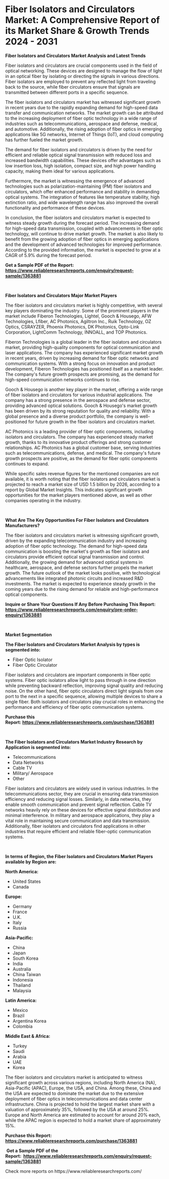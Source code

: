 <p><h1>Fiber Isolators and Circulators Market: A Comprehensive Report of its Market Share & Growth Trends 2024 - 2031</h1></p><p><strong>Fiber Isolators and Circulators Market Analysis and Latest Trends</strong></p>
<p><p>Fiber isolators and circulators are crucial components used in the field of optical networking. These devices are designed to manage the flow of light in an optical fiber by isolating or directing the signals in various directions. Fiber isolators are employed to prevent any reflected light from traveling back to the source, while fiber circulators ensure that signals are transmitted between different ports in a specific sequence.</p><p>The fiber isolators and circulators market has witnessed significant growth in recent years due to the rapidly expanding demand for high-speed data transfer and communication networks. The market growth can be attributed to the increasing deployment of fiber optic technology in a wide range of industries such as telecommunications, aerospace and defense, medical, and automotive. Additionally, the rising adoption of fiber optics in emerging applications like 5G networks, Internet of Things (IoT), and cloud computing has further fueled the market growth.</p><p>The demand for fiber isolators and circulators is driven by the need for efficient and reliable optical signal transmission with reduced loss and increased bandwidth capabilities. These devices offer advantages such as low insertion loss, high isolation, compact size, and high power handling capacity, making them ideal for various applications.</p><p>Furthermore, the market is witnessing the emergence of advanced technologies such as polarization-maintaining (PM) fiber isolators and circulators, which offer enhanced performance and stability in demanding optical systems. The integration of features like temperature stability, high extinction ratio, and wide wavelength range has also improved the overall functionality and performance of these devices.</p><p>In conclusion, the fiber isolators and circulators market is expected to witness steady growth during the forecast period. The increasing demand for high-speed data transmission, coupled with advancements in fiber optic technology, will continue to drive market growth. The market is also likely to benefit from the growing adoption of fiber optics in emerging applications and the development of advanced technologies for improved performance. According to the provided information, the market is expected to grow at a CAGR of 5.9% during the forecast period.</p></p>
<p><strong>Get a Sample PDF of the Report:&nbsp; <a href="https://www.reliableresearchreports.com/enquiry/request-sample/1363881">https://www.reliableresearchreports.com/enquiry/request-sample/1363881</a></strong></p>
<p>&nbsp;</p>
<p><strong>Fiber Isolators and Circulators Major Market Players</strong></p>
<p><p>The fiber isolators and circulators market is highly competitive, with several key players dominating the industry. Some of the prominent players in the market include Fiberon Technologies, Lightel, Gooch & Housego, AFW Technologies, Lfiber, AC Photonics, Agiltron Inc., Ruik Technology, OZ Optics, CSRAYZER, Phoenix Photonics, DK Photonics, Opto-Link Corporation, LightComm Technology, INNOALL, and TOP Photonics.</p><p>Fiberon Technologies is a global leader in the fiber isolators and circulators market, providing high-quality components for optical communication and laser applications. The company has experienced significant market growth in recent years, driven by increasing demand for fiber optic networks and communication systems. With a strong focus on innovation and product development, Fiberon Technologies has positioned itself as a market leader. The company's future growth prospects are promising, as the demand for high-speed communication networks continues to rise.</p><p>Gooch & Housego is another key player in the market, offering a wide range of fiber isolators and circulators for various industrial applications. The company has a strong presence in the aerospace and defense sector, providing advanced optical solutions. Gooch & Housego's market growth has been driven by its strong reputation for quality and reliability. With a global presence and a diverse product portfolio, the company is well-positioned for future growth in the fiber isolators and circulators market.</p><p>AC Photonics is a leading provider of fiber optic components, including isolators and circulators. The company has experienced steady market growth, thanks to its innovative product offerings and strong customer relationships. AC Photonics has a global customer base, serving industries such as telecommunications, defense, and medical. The company's future growth prospects are positive, as the demand for fiber optic components continues to expand.</p><p>While specific sales revenue figures for the mentioned companies are not available, it is worth noting that the fiber isolators and circulators market is projected to reach a market size of USD 1.5 billion by 2026, according to a report by Global Market Insights. This indicates significant growth opportunities for the market players mentioned above, as well as other companies operating in the industry.</p></p>
<p>&nbsp;</p>
<p><strong>What Are The Key Opportunities For Fiber Isolators and Circulators Manufacturers?</strong></p>
<p><p>The fiber isolators and circulators market is witnessing significant growth, driven by the expanding telecommunication industry and increasing adoption of fiber optic technology. The demand for high-speed data communication is boosting the market's growth as fiber isolators and circulators provide efficient optical signal transmission and control. Additionally, the growing demand for advanced optical systems in healthcare, aerospace, and defense sectors further propels the market growth. The future outlook of the market looks positive, with technological advancements like integrated photonic circuits and increased R&D investments. The market is expected to experience steady growth in the coming years due to the rising demand for reliable and high-performance optical components.</p></p>
<p><strong>Inquire or Share Your Questions If Any Before Purchasing This Report: <a href="https://www.reliableresearchreports.com/enquiry/pre-order-enquiry/1363881">https://www.reliableresearchreports.com/enquiry/pre-order-enquiry/1363881</a></strong></p>
<p>&nbsp;</p>
<p><strong>Market Segmentation</strong></p>
<p><strong>The Fiber Isolators and Circulators Market Analysis by types is segmented into:</strong></p>
<p><ul><li>Fiber Optic Isolator</li><li>Fiber Optic Circulator</li></ul></p>
<p><p>Fiber isolators and circulators are important components in fiber optic systems. Fiber optic isolators allow light to pass through in one direction while preventing backward reflection, improving signal quality and reducing noise. On the other hand, fiber optic circulators direct light signals from one port to the next in a specific sequence, allowing multiple devices to share a single fiber. Both isolators and circulators play crucial roles in enhancing the performance and efficiency of fiber optic communication systems.</p></p>
<p><strong>Purchase this Report:&nbsp;<a href="https://www.reliableresearchreports.com/purchase/1363881">https://www.reliableresearchreports.com/purchase/1363881</a></strong></p>
<p>&nbsp;</p>
<p><strong>The Fiber Isolators and Circulators Market Industry Research by Application is segmented into:</strong></p>
<p><ul><li>Telecommunications</li><li>Data Networks</li><li>Cable TV</li><li>Military/ Aerospace</li><li>Other</li></ul></p>
<p><p>Fiber isolators and circulators are widely used in various industries. In the telecommunications sector, they are crucial in ensuring data transmission efficiency and reducing signal losses. Similarly, in data networks, they enable smooth communication and prevent signal reflection. Cable TV networks heavily rely on these devices for effective signal distribution and minimal interference. In military and aerospace applications, they play a vital role in maintaining secure communication and data transmission. Additionally, fiber isolators and circulators find applications in other industries that require efficient and reliable fiber-optic communication systems.</p></p>
<p>&nbsp;</p>
<p><strong>In terms of Region, the Fiber Isolators and Circulators Market Players available by Region are:</strong></p>
<p>
    <p> <strong> North America: </strong>
        <ul>
            <li>United States</li>
            <li>Canada</li>
        </ul>
        </p> 
    <p> <strong> Europe: </strong>
        <ul>
            <li>Germany</li>
            <li>France</li>
            <li>U.K.</li>
            <li>Italy</li>
            <li>Russia</li>
        </ul>
        </p> 
    <p> <strong> Asia-Pacific: </strong>
        <ul>
            <li>China</li>
            <li>Japan</li>
            <li>South Korea</li>
            <li>India</li>
            <li>Australia</li>
            <li>China Taiwan</li>
            <li>Indonesia</li>
            <li>Thailand</li>
            <li>Malaysia</li>
        </ul>
        </p> 
    <p> <strong> Latin America: </strong>
        <ul>
            <li>Mexico</li>
            <li>Brazil</li>
            <li>Argentina Korea</li>
            <li>Colombia</li>
        </ul>
        </p> 
    <p> <strong> Middle East & Africa: </strong>
        <ul>
            <li>Turkey</li>
            <li>Saudi</li>
            <li>Arabia</li>
            <li>UAE</li>
            <li>Korea</li>
        </ul>
    </p>
    </p>
<p><p>The fiber isolators and circulators market is anticipated to witness significant growth across various regions, including North America (NA), Asia-Pacific (APAC), Europe, the USA, and China. Among these, China and the USA are expected to dominate the market due to the extensive deployment of fiber optics in telecommunications and data center infrastructure. China is projected to hold the largest market share with a valuation of approximately 35%, followed by the USA at around 25%. Europe and North America are estimated to account for around 20% each, while the APAC region is expected to hold a market share of approximately 15%.</p></p>
<p><strong>Purchase this Report: <a href="https://www.reliableresearchreports.com/purchase/1363881">https://www.reliableresearchreports.com/purchase/1363881</a></strong></p>
<p>&nbsp;<strong>Get a Sample PDF of the Report:&nbsp;&nbsp;<a href="https://www.reliableresearchreports.com/enquiry/request-sample/1363881">https://www.reliableresearchreports.com/enquiry/request-sample/1363881</a></strong></p>
<p><strong></strong></p>
<p>Check more reports on https://www.reliableresearchreports.com/</p>